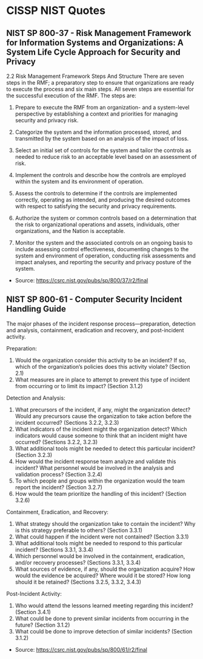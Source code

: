 # CISSP NIST Quotes


## NIST SP 800-37 - Risk Management Framework for Information Systems and Organizations: A System Life Cycle Approach for Security and Privacy

2.2 Risk Management Framework Steps And Structure
There are seven steps in the RMF; a preparatory step to ensure that organizations are ready to execute the process and six main steps. All seven steps are essential for the successful execution of the RMF. The steps are:

1. Prepare to execute the RMF from an organization- and a system-level perspective by establishing a context and priorities for managing security and privacy risk.

2. Categorize the system and the information processed, stored, and transmitted by the system based on an analysis of the impact of loss.

3. Select an initial set of controls for the system and tailor the controls as needed to reduce risk to an acceptable level based on an assessment of risk.

4. Implement the controls and describe how the controls are employed within the system and its environment of operation.

5. Assess the controls to determine if the controls are implemented correctly, operating as intended, and producing the desired outcomes with respect to satisfying the security and privacy requirements.

6. Authorize the system or common controls based on a determination that the risk to organizational operations and assets, individuals, other organizations, and the Nation is acceptable.

7. Monitor the system and the associated controls on an ongoing basis to include assessing control effectiveness, documenting changes to the system and environment of operation, conducting risk assessments and impact analyses, and reporting the security and privacy posture of the system.

- Source: https://csrc.nist.gov/pubs/sp/800/37/r2/final


## NIST SP 800-61 - Computer Security Incident Handling Guide

The major phases of the incident response process—preparation, detection and analysis, containment, eradication and recovery, and post-incident activity.

Preparation:
1. Would the organization consider this activity to be an incident? If so, which of the organization’s policies does this activity violate? (Section 2.1)
2. What measures are in place to attempt to prevent this type of incident from occurring or to limit its impact? (Section 3.1.2)

Detection and Analysis:
1. What precursors of the incident, if any, might the organization detect? Would any precursors cause the organization to take action before the incident occurred? (Sections 3.2.2, 3.2.3)
2. What indicators of the incident might the organization detect? Which indicators would cause someone to think that an incident might have occurred? (Sections 3.2.2, 3.2.3)
3. What additional tools might be needed to detect this particular incident? (Section 3.2.3)
4. How would the incident response team analyze and validate this incident? What personnel would be involved in the analysis and validation process? (Section 3.2.4)
5. To which people and groups within the organization would the team report the incident? (Section 3.2.7)
6. How would the team prioritize the handling of this incident? (Section 3.2.6)

Containment, Eradication, and Recovery:
1. What strategy should the organization take to contain the incident? Why is this strategy preferable to others? (Section 3.3.1)
2. What could happen if the incident were not contained? (Section 3.3.1)
3. What additional tools might be needed to respond to this particular incident? (Sections 3.3.1, 3.3.4)
4. Which personnel would be involved in the containment, eradication, and/or recovery processes? (Sections 3.3.1, 3.3.4)
5. What sources of evidence, if any, should the organization acquire? How would the evidence be acquired? Where would it be stored? How long should it be retained? (Sections 3.2.5, 3.3.2, 3.4.3)

Post-Incident Activity:
1. Who would attend the lessons learned meeting regarding this incident? (Section 3.4.1)
2. What could be done to prevent similar incidents from occurring in the future? (Section 3.1.2)
3. What could be done to improve detection of similar incidents? (Section 3.1.2)

- Source: https://csrc.nist.gov/pubs/sp/800/61/r2/final


